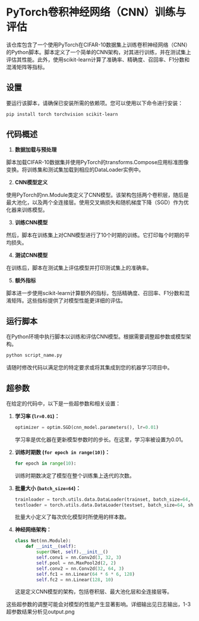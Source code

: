 # PyTorch卷积神经网络（CNN）训练与评估

该仓库包含了一个使用PyTorch在CIFAR-10数据集上训练卷积神经网络（CNN）的Python脚本。脚本定义了一个简单的CNN架构，对其进行训练，并在测试集上评估其性能。此外，使用scikit-learn计算了准确率、精确度、召回率、F1分数和混淆矩阵等指标。

## 设置

要运行该脚本，请确保已安装所需的依赖项。您可以使用以下命令进行安装：

```bash
pip install torch torchvision scikit-learn
```

## 代码概述

1. **数据加载与预处理**

脚本加载CIFAR-10数据集并使用PyTorch的transforms.Compose应用标准图像变换。将训练集和测试集加载到相应的DataLoader实例中。

2. **CNN模型定义**

使用PyTorch的nn.Module类定义了CNN模型。该架构包括两个卷积层，随后是最大池化，以及两个全连接层。使用交叉熵损失和随机梯度下降（SGD）作为优化器来训练模型。

3. **训练CNN模型**

然后，脚本在训练集上对CNN模型进行了10个时期的训练。它打印每个时期的平均损失。

4. **测试CNN模型**

在训练后，脚本在测试集上评估模型并打印测试集上的准确率。

5. **额外指标**

脚本进一步使用scikit-learn计算额外的指标，包括精确度、召回率、F1分数和混淆矩阵。这些指标提供了对模型性能更详细的评估。

## 运行脚本

在Python环境中执行脚本以训练和评估CNN模型。根据需要调整超参数或模型架构。

```bash
python script_name.py
```

请随时修改代码以满足您的特定要求或将其集成到您的机器学习项目中。

## 超参数

在给定的代码中，以下是一些超参数和相关设置：

1. **学习率 (`lr=0.01`)：**
   ```python
   optimizer = optim.SGD(cnn_model.parameters(), lr=0.01)
   ```
   学习率是优化器在更新模型参数时的步长。在这里，学习率被设置为0.01。

2. **训练时期数 (`for epoch in range(10)`)：**
   ```python
   for epoch in range(10):
   ```
   训练时期数决定了模型在整个训练集上迭代的次数。

3. **批量大小 (`batch_size=64`)：**
   ```python
   trainloader = torch.utils.data.DataLoader(trainset, batch_size=64, shuffle=True, num_workers=2)
   testloader = torch.utils.data.DataLoader(testset, batch_size=64, shuffle=False, num_workers=2)
   ```
   批量大小定义了每次优化模型时所使用的样本数。

4. **神经网络架构：**
   ```python
   class Net(nn.Module):
       def __init__(self):
           super(Net, self).__init__()
           self.conv1 = nn.Conv2d(3, 32, 3)
           self.pool = nn.MaxPool2d(2, 2)
           self.conv2 = nn.Conv2d(32, 64, 3)
           self.fc1 = nn.Linear(64 * 6 * 6, 128)
           self.fc2 = nn.Linear(128, 10)
   ```
   这是定义CNN模型的架构，包括卷积层、最大池化层和全连接层等。

这些超参数的调整可能会对模型的性能产生显著影响。详细输出见日志输出，1-3超参数结果分析见output.png

